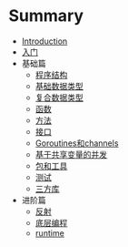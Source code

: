 # Summary

* [Introduction](README.md)
* [入门](get_start/README.md)
* 基础篇
  * [程序结构](program/README.md)
  * [基础数据类型](basic_data_type/README.md)
  * [复合数据类型](composite_type/README.md)
  * [函数](functions/README.md)
  * [方法](methods/README.md)
  * [接口](interfaces/README.md)
  * [Goroutines和channels](goroutines_channels/README.md)
  * [基于共享变量的并发](concurrency_sharedv/README.md)
  * [包和工具](package_gotools/README.md)
  * [测试](testing/README.md)
  * [三方库](thirdpart/README.md)
* 进阶篇
  * [反射](reflection/README.md)
  * [底层编程](lowlevel_programming/README.md)
  * [runtime](runtime/README.md)
